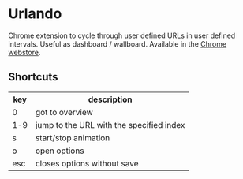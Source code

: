 # Urlando #

Chrome extension to cycle through user defined URLs in user defined intervals. Useful as dashboard / wallboard.
Available in the <a href="https://chrome.google.com/webstore/detail/urlando/eppclhggepnfkndcimahbfboeefimjfb">Chrome webstore</a>.

## Shortcuts ##

<table>
<tr><th>key</th><th>description</th></tr>
<tr><td>0</td><td>got to overview</td></tr>
<tr><td>1-9</td><td>jump to the URL with the specified index</td></tr>
<tr><td>s</td><td>start/stop animation</td></tr>
<tr><td>o</td><td>open options</td></tr>
<tr><td>esc</td><td>closes options without save</td></tr>
</table>
